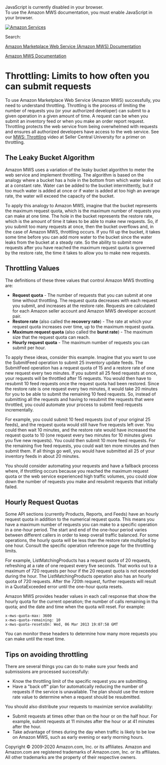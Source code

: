 <div id="MWSDX_noscript">

JavaScript is currently disabled in your browser.  
To use the Amazon MWS documentation, you must enable JavaScript in your
browser.

</div>

<div id="MWSDX_divtop">

[![Amazon
Services](https://images-na.ssl-images-amazon.com/images/G/08/mwsportal/fr_FR/amazonservices.gif "Amazon Services")](http://services.amazon.fr)

<div id="MWSDX_search">

<span id="MWSDX_searchlbl">Search:</span>

</div>

  
<span id="MWSDX_titlebar">[Amazon Marketplace Web Service (Amazon MWS)
Documentation](https://developer.amazonservices.fr/gp/mws/docs.html)</span>

</div>

<div id="MWSDX_divbottom">

<div id="MWSDX_divleft">

<div id="MWSDX_toc">

</div>

</div>

<div id="MWSDX_divright">

<div id="MWSDX_content">

<span id="MWSDX_breadcrumbs">[Amazon MWS
Documentation](https://developer.amazonservices.fr/gp/mws/docs.html)</span>

<div id="DG_Throttling" class="nested0">

# Throttling: Limits to how often you can submit requests

<div class="body">

To use <span class="ph">Amazon Marketplace Web Service (Amazon
MWS)</span> successfully, you need to understand throttling. Throttling
is the process of limiting the number of requests you (or your
authorized developer) can submit to a given operation in a given amount
of time. A request can be when you submit an inventory feed or when you
make an order report request. Throttling protects the web service from
being overwhelmed with requests and ensures all authorized developers
have access to the web service. See our
<a href="https://sellercentral.amazon.com/learn/courses?ref_=su_home_c54_m243&amp;courseId=54&amp;moduleId=243" class="xref">MWS: Throttling</a>
video at Seller Central University for a primer on throttling.

<div class="section">

## The Leaky Bucket Algorithm

<span class="ph">Amazon MWS</span> uses a variation of the leaky bucket
algorithm to meter the web service and implement throttling. The
algorithm is based on the analogy where a bucket has a hole in the
bottom from which water leaks out at a constant rate. Water can be added
to the bucket intermittently, but if too much water is added at once or
if water is added at too high an average rate, the water will exceed the
capacity of the bucket.

To apply this analogy to <span class="ph">Amazon MWS</span>, imagine
that the bucket represents the maximum request quota, which is the
maximum number of requests you can make at one time. The hole in the
bucket represents the restore rate, which is the amount of time it takes
to be able to make new requests. So, if you submit too many requests at
once, then the bucket overflows and, in the case of <span
class="ph">Amazon MWS</span>, throttling occurs. If you fill up the
bucket, it takes some time before you can add more water to the bucket
since the water leaks from the bucket at a steady rate. So the ability
to submit more requests after you have reached the maximum request quota
is governed by the restore rate, the time it takes to allow you to make
new requests.

</div>

<div class="section">

## Throttling Values

The definitions of these three values that control <span
class="ph">Amazon MWS</span> throttling are:

-   **Request quota** - The number of requests that you can submit at
    one time without throttling. The request quota decreases with each
    request you submit, and increases at the restore rate. Requests are
    calculated for each Amazon seller account and Amazon MWS developer
    account pair.
-   **Restore rate** (also called the **recovery rate**) - The rate at
    which your request quota increases over time, up to the maximum
    request quota.
-   **Maximum request quota** (also called the **burst rate**) - The
    maximum size that the request quota can reach.
-   **Hourly request quota** - The maximum number of requests you can
    submit per hour.

To apply these ideas, consider this example. Imagine that you want to
use the <span class="keyword apiname">SubmitFeed</span> operation to
submit 25 inventory update feeds. The <span
class="keyword apiname">SubmitFeed</span> operation has a request quota
of 15 and a restore rate of one new request every two minutes. If you
submit all 25 feed requests at once, your requests will be throttled
after 15 requests. You would then have to resubmit 10 feed requests once
the request quota had been restored. Since the restore rate is one
request every two minutes, it would take 20 minutes for you to be able
to submit the remaining 10 feed requests. So, instead of submitting all
the requests and having to resubmit the requests that were throttled,
you could automate your process to submit feed requests incrementally.

For example, you could submit 10 feed requests (out of your original 25
feeds), and the request quota would still have five requests left over.
You could then wait 10 minutes, and the restore rate would have
increased the request quota to 10 (one request every two minutes for 10
minutes gives you five new requests). You could then submit 10 more feed
requests. For the remaining five feed requests, you could wait ten more
minutes and then submit them. If all things go well, you would have
submitted all 25 of your inventory feeds in about 20 minutes.

You should consider automating your requests and have a fallback process
where, if throttling occurs because you reached the maximum request
quota or the web service experienced high traffic volumes, you could
slow down the number of requests you make and resubmit requests that
initially failed.

</div>

<div class="section">

## Hourly Request Quotas

Some API sections (currently Products, Reports, and Feeds) have an
hourly request quota in addition to the numerical request quota. This
means you have a maximum number of requests you can make to a specific
operation in a one-hour period. The start and end of the one-hour period
varies between different callers in order to keep overall traffic
balanced. For some operations, the hourly quota will be less than the
restore rate multiplied by one hour. Consult the specific operation
reference page for the throttling limits.

For example, <span class="keyword apiname">ListMatchingProducts</span>
has a request quota of 20 requests, refreshing at a rate of one request
every five seconds. That works out to a maximum of 720 requests per hour
if the 20 request quota is not exceeded during the hour. The <span
class="keyword apiname">ListMatchingProducts</span> operation also has
an hourly quota of 720 requests. After the 720th request, further
requests will result in a <span
class="keyword parmname">QuotaExceeded</span> error until the one-hour
quota resets.

<span class="ph">Amazon MWS</span> provides header values in each call
response that show the hourly quota for the current operation; the
number of calls remaining in tha quota; and the date and time when the
quota will reset. For example:

``` pre
x-mws-quota-max: 3600
x-mws-quota-remaining: 10
x-mws-quota-resetsOn: Wed, 06 Mar 2013 19:07:58 GMT
```

You can monitor these headers to determine how many more requests you
can make until the reset time.

</div>

<div id="DG_Throttling__Best_Practices_Requests" class="section">

## Tips on avoiding throttling

There are several things you can do to make sure your feeds and
submissions are processed successfully:

-   Know the throttling limit of the specific request you are
    submitting.
-   Have a "back off" plan for automatically reducing the number of
    requests if the service is unavailable. The plan should use the
    restore rate value to determine when a request should be
    resubmitted.

You should also distribute your requests to maximize service
availability:

-   Submit requests at times other than on the hour or on the half hour.
    For example, submit requests at 11 minutes after the hour or at 41
    minutes after the hour.
-   Take advantage of times during the day when traffic is likely to be
    low on Amazon MWS, such as early evening or early morning hours.

</div>

</div>

</div>

<div id="MWSDX_footer">

Copyright © 2009-2020 Amazon.com, Inc. or its affiliates. Amazon and
Amazon.com are registered trademarks of Amazon.com, Inc. or its
affiliates. All other trademarks are the property of their respective
owners.

</div>

</div>

</div>

<div style="clear: both;">

</div>

</div>

